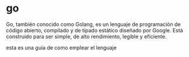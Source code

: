 # go
Go, también conocido como Golang, es un lenguaje de programación de código abierto, compilado y de tipado estático 
diseñado por Google. Está construido para ser simple, de alto rendimiento, legible y eficiente.


esta es una guia de como emplear el lenguaje

